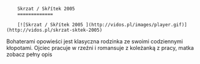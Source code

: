 
        Skrzat / Skřítek 2005 
        =============
        
        [![Skrzat / Skřítek 2005 ](http://vidos.pl/images/player.gif)](http://vidos.pl/skrzat-sktek-2005)
        
        
 Bohaterami opowieści jest klasyczna rodzinka ze swoimi codziennymi kłopotami. Ojciec pracuje w rzeźni i romansuje z koleżanką z pracy, matka zobacz pełny opis
    